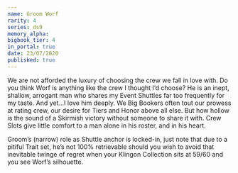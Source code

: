 ```yaml
---
name: Groom Worf
rarity: 4
series: ds9
memory_alpha:
bigbook_tier: 4
in_portal: true
date: 23/07/2020
published: true
---
```


We are not afforded the luxury of choosing the crew we fall in love with. Do you think Worf is anything like the crew I thought I’d choose? He is an inept, shallow, arrogant man who shares my Event Shuttles far too frequently for my taste. And yet...I love him deeply. We Big Bookers often tout our prowess at rating crew, our desire for Tiers and Honor above all else. But how hollow is the sound of a Skirmish victory without someone to share it with. Crew Slots give little comfort to a man alone in his roster, and in his heart.

Groom’s (narrow) role as Shuttle anchor is locked-in, just note that due to a pitiful Trait set, he’s not 100% retrievable should you wish to avoid that inevitable twinge of regret when your Klingon Collection sits at 59/60 and you see Worf’s silhouette.
